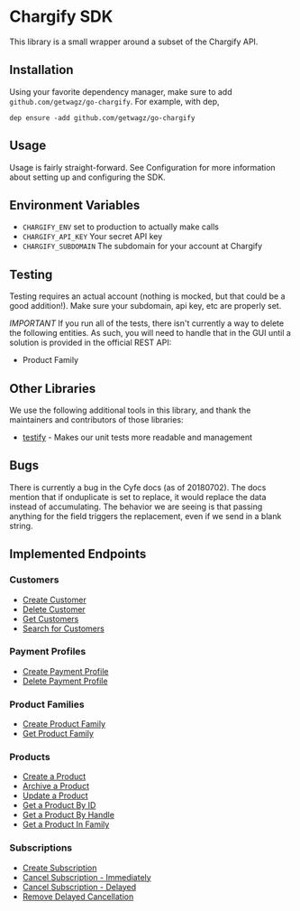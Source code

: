 # Chargify SDK

This library is a small wrapper around a subset of the Chargify API.

## Installation

Using your favorite dependency manager, make sure to add `github.com/getwagz/go-chargify`. For example, with dep,

`dep ensure -add github.com/getwagz/go-chargify`

## Usage

Usage is fairly straight-forward. See Configuration for more information about setting up and configuring the SDK.

## Environment Variables

* `CHARGIFY_ENV` set to production to actually make calls
* `CHARGIFY_API_KEY` Your secret API key
* `CHARGIFY_SUBDOMAIN` The subdomain for your account at Chargify

## Testing

Testing requires an actual account (nothing is mocked, but that could be a good addition!). Make sure your subdomain, api key, etc are properly set.

*IMPORTANT* If you run all of the tests, there isn't currently a way to delete the following entities. As such, you will need to handle that in the GUI until
a solution is provided in the official REST API:

* Product Family

## Other Libraries

We use the following additional tools in this library, and thank the maintainers and contributors of those libraries:

* [testify](https://github.com/stretchr/testify) - Makes our unit tests more readable and management

## Bugs

There is currently a bug in the Cyfe docs (as of 20180702). The docs mention that if onduplicate is set to replace, it would replace the data instead of accumulating. The behavior we are seeing is that passing anything for the field triggers the replacement, even if we send in a blank string.

## Implemented Endpoints

### Customers

* [Create Customer](https://reference.chargify.com/v1/customers/create-a-customer)
* [Delete Customer](https://reference.chargify.com/v1/customers/delete-the-customer)
* [Get Customers](https://reference.chargify.com/v1/customers/list-customers-for-a-site)
* [Search for Customers](https://reference.chargify.com/v1/customers/search-for-customer)

### Payment Profiles

* [Create Payment Profile](https://reference.chargify.com/v1/payment-profiles/create-a-payment-profile)
* [Delete Payment Profile](https://reference.chargify.com/v1/payment-profiles/delete-payment-profile)

### Product Families

* [Create Product Family](https://reference.chargify.com/v1/product-families/create-a-product)
* [Get Product Family](https://reference.chargify.com/v1/product-families/list-product-family-via-chargify-id)

### Products

* [Create a Product](https://reference.chargify.com/v1/products/create-a-product-1)
* [Archive a Product](https://reference.chargify.com/v1/products/archive-a-product)
* [Update a Product](https://reference.chargify.com/v1/products/update-a-product)
* [Get a Product By ID](https://reference.chargify.com/v1/products/read-the-product-via-chargify-id)
* [Get a Product By Handle](https://reference.chargify.com/v1/products/read-the-product-via-api-handle)
* [Get a Product In Family](https://reference.chargify.com/v1/products/list-products)

### Subscriptions

* [Create Subscription](https://reference.chargify.com/v1/subscriptions/create-subscription)
* [Cancel Subscription - Immediately](https://reference.chargify.com/v1/subscriptions-cancellations/cancel-subscription)
* [Cancel Subscription - Delayed](https://reference.chargify.com/v1/subscriptions-cancellations/cancel-subscription-delayed-method-1)
* [Remove Delayed Cancellation](https://reference.chargify.com/v1/subscriptions-cancellations/cancel-subscription-remove-delayed-method)